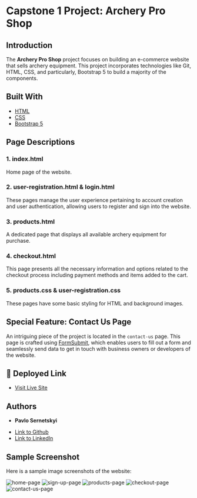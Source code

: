 # Capstone 1 Project: Archery Pro Shop 

## Introduction
The **Archery Pro Shop** project focuses on building an e-commerce website that sells archery equipment. This project incorporates technologies like Git, HTML, CSS, and particularly, Bootstrap 5 to build a majority of the components.

## Built With
* [HTML](https://developer.mozilla.org/en-US/docs/Web/HTML)
* [CSS](https://developer.mozilla.org/en-US/docs/Web/CSS)
* [Bootstrap 5](https://getbootstrap.com/)

## Page Descriptions

### 1. index.html 
Home page of the website.

### 2. user-registration.html & login.html 
These pages manage the user experience pertaining to account creation and user authentication, allowing users to register and sign into the website.

### 3. products.html 
A dedicated page that displays all available archery equipment for purchase.

### 4. checkout.html 
This page presents all the necessary information and options related to the checkout process including payment methods and items added to the cart.

### 5. products.css & user-registration.css
These pages have some basic styling for HTML and background images.

## Special Feature: Contact Us Page
An intriguing piece of the project is located in the `contact-us` page. This page is crafted using [FormSubmit](https://formsubmit.co/), which enables users to fill out a form and seamlessly send data to get in touch with business owners or developers of the website.

## 🚀 Deployed Link
* [Visit Live Site](https://archerywebsite.pavlosernetskyi.repl.co)

## Authors

* **Pavlo Sernetskyi** 
- [Link to Github](https://github.com/PavloSernetskyi)
- [Link to LinkedIn](https://www.linkedin.com/in/pavlo-sernetskyi)

## Sample Screenshot
Here is a sample image screenshots of the website:

![home-page](https://github.com/PavloSernetskyi/Capstone1/assets/74708976/b657ced2-e505-4bbb-82c9-f5ae1cfcf2d2)
![sign-up-page](https://github.com/PavloSernetskyi/Capstone1/assets/74708976/0a2fc703-ea12-4691-a218-3590af2af2f9)
![products-page](https://github.com/PavloSernetskyi/Capstone1/assets/74708976/0b57fbd8-5009-4697-9f95-c1437706d472)
![checkout-page](https://github.com/PavloSernetskyi/Capstone1/assets/74708976/c5159ab3-c014-4f39-8191-127a2890ef97)
![contact-us-page](https://github.com/PavloSernetskyi/Capstone1/assets/74708976/eb5dc0b2-df79-446e-8c02-9db0dc845e2f)

